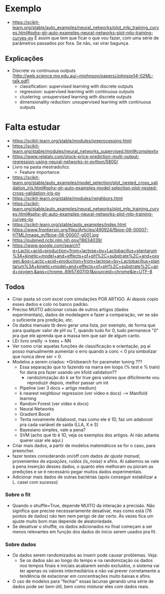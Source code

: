 
# Exemplo
 - https://scikit-learn.org/stable/auto_examples/neural_networks/plot_mlp_training_curves.html#sphx-glr-auto-examples-neural-networks-plot-mlp-training-curves-py
 É assim que tem que ficar o que vou fazer, com uma série de parâmetros passados por fora. Se não, vai virar bagunça.


## Explicações
 - Discrete vs continuous outputs [http://web.science.mq.edu.au/~mjohnson/papers/Johnson14-02ML-talk.pdf]
    * classification: supervised learning with discrete outputs
    * regression: supervised learning with continuous outputs
    * clustering: unsupervised learning with discrete outputs
    * dimensionality reduction: unsupervised learning with continuous outputs


# Falta estudar
- https://scikit-learn.org/stable/modules/preprocessing.html
- https://scikit-learn.org/stable/modules/neural_networks_supervised.html#complexity
- https://www.relataly.com/stock-price-prediction-multi-output-regression-using-neural-networks-in-python/5800/
- Livro na pasta mestrado/tcc
    - Feature importance
- https://scikit-learn.org/stable/auto_examples/model_selection/plot_nested_cross_validation_iris.html#sphx-glr-auto-examples-model-selection-plot-nested-cross-validation-iris-py
- https://scikit-learn.org/stable/modules/neighbors.html
- https://scikit-learn.org/stable/auto_examples/neural_networks/plot_mlp_training_curves.html#sphx-glr-auto-examples-neural-networks-plot-mlp-training-curves-py
- https://scikit-learn.org/stable/auto_examples/index.html
- https://www.frontiersin.org/files/Articles/490924/fbioe-08-00007-HTML/image_m/fbioe-08-00007-g001.jpg
- https://pubmed.ncbi.nlm.nih.gov/18634039/
- https://www.google.com/search?q=Lactic+acid+production+from+lactose+by+Lactobacillus+plantarum%3A+kinetic+model+and+effects+of+pH%2C+substrate%2C+and+oxygen.&oq=Lactic+acid+production+from+lactose+by+Lactobacillus+plantarum%3A+kinetic+model+and+effects+of+pH%2C+substrate%2C+and+oxygen.&aqs=chrome..69i57.607j0j1&sourceid=chrome&ie=UTF-8


## Todos
- Criar pasta só com excel com simulações POR ARTIGO. Aí depois copio esses dados e colo no banco padrão.
- Preciso MUITO adicionar coisas de outros artigos (dados experimentais), dados de modelagem e fazer a comparação, ver se são o suficiente pra predição, etc.
- Os dados manuais tb devo gerar uma lista, por exemplo, de forma que para qualquer valor de pH ou T, quando tudo for 0, tudo permanece "0" pra que ele aprenda que a massa tem que sair de algum canto.
- LEr livro oreilly -> trees + NN
- Ver como criar aquelas funções de classificação e orientação, pq aí posso manualmente aumentar o erro quando a conc < 0 pra simbolizar que nunca deve ser < 0.
- Modelos a serem criados:
    *Gridsearch for parameter tuning ???
    * Essa separação que to fazendo na marra em loops (% test e % train) for daria pra fazer usando um kfold validation??
        - randozimzação do k se for true gera valores que dificilmente vou reproduzir depois, melhor passar um int
    * Pipeline (ver 3 docs + artigo medium)
    * k nearest neighbour regression (ver vídeo e docs)
        --> Manifold learning
    * Random Forest (ver vídeo e docs)
    * Neural Networks
    * Gradient Boost
    * Tenta novamente Adaboost, mas como ele é 1D, faz um adaboost pra cada variável de saída (LLA, X e S)
    * Bayesiano simples, vale a pena?
    * SVM (acho que tb é 1D, veja os exemplos dos artigos. Aí não adianta querer usar ele aqui.)
- Criar mais dados, a partir de modelos matemáticos se for o caso, para preencher.
- fazer testes considerando on/off com dados *de ajuste manual*, provenientes de *equações*, *ruídos (is_noise)* e afins. Aí sabemos se vale à pena inserção desses dados, o quanto eles melhoram ou pioram as predições e se é necessário pegar muitos dados experimentais.
- Adicionar mais dados de outras bactérias (após conseguir estabilizar a L. casei com sucesso)

### Sobre o fit
- Quando o shuffle=True, depende MUITO da interação a precisão. Não significa que precise necessariamente desativar, mas como está (76 pontos de dados) não tem nem perigo de dar certo. Às vezes fica um ajuste muito bom mas depende de aleatoriedade.
- Se desativar o shuffle, os dados adicionados no final começam a ser menos relevantes em função dos dados do início serem usados pra fit.


### Sobre dados
- Os dados serem randomizados ao inserir pode causar problemas. Veja:
    * Se os dados são ao longo do tempo e na randomização os dados nos tempos finais e iniciais acabarem sendo excluídos, o sistema vai ter apenas os valores intermediários e não vai prever
    corretamente a tendência de estacionar em concentrações muito baixas e afins.
- O uso de modelos para "fechar" essas lacunas gerando uma série de dados pode ser bem útil, bem como misturar eles com dados reais.
